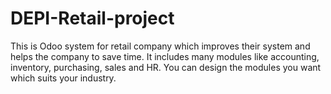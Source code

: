 # DEPI-Retail-project
This is Odoo system for retail company which improves their system and helps the company to save time.
It includes many modules like accounting, inventory, purchasing, sales and HR.
You can design the modules you want which suits your industry.
